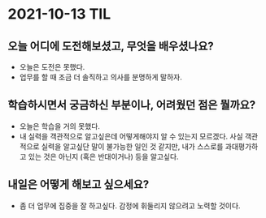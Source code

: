 # 2021-10-13 TIL

## 오늘 어디에 도전해보셨고, 무엇을 배우셨나요?

- 오늘은 도전은 못했다.
- 업무를 할 때 조금 더 솔직하고 의사를 분명하게 말하자.

## 학습하시면서 궁금하신 부분이나, 어려웠던 점은 뭘까요?

- 오늘은 학습을 거의 못했다.
- 내 실력을 객관적으로 알고싶은데 어떻게해야지 알 수 있는지 모르겠다. 사실 객관적으로 실력을 알고싶단 말이 불가능한 일인 것 같지만, 내가 스스로를 과대평가하고 있는 것은 아닌지 (혹은 반대이거나) 등을 알고싶다.

## 내일은 어떻게 해보고 싶으세요?

- 좀 더 업무에 집중을 잘 하고싶다. 감정에 휘둘리지 않으려고 노력할 것이다.